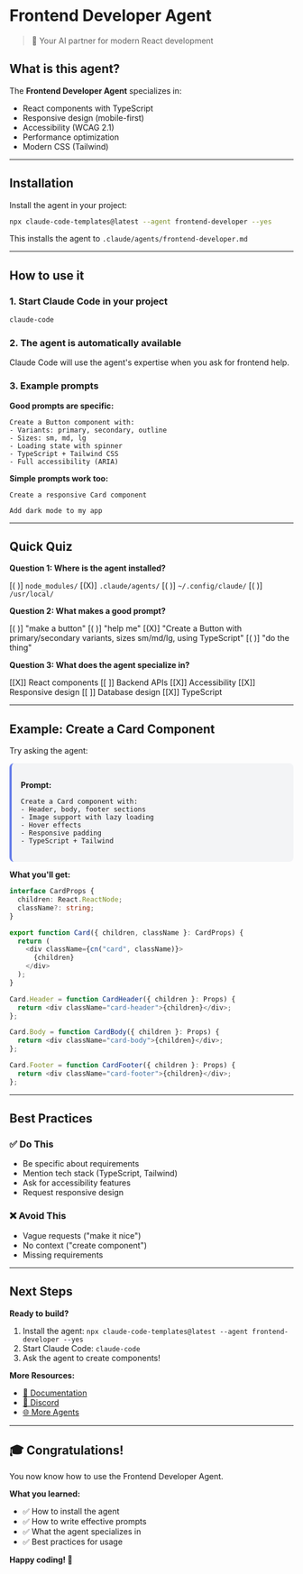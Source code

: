 <!--
author: Claude Code Templates
email: support@aitmpl.com
version: 1.0.0
language: en
narrator: US English Female
mode: Textbook
dark: true

comment: Learn how to use the Frontend Developer agent for React development

logo: https://aitmpl.com/static/favicon/android-chrome-512x512.png

@style
.lia-slide {
    padding: 2rem;
}

/* Force dark theme with coral accent */
:root {
    --color-background: #0d1117;
    --color-text: #e2e8f0;
    --color-highlight: #d57455;
}

body {
    background-color: #0d1117 !important;
}

.lia-slide,
.lia-content,
main {
    background-color: #0d1117 !important;
}

/* 1. Hide main navbar */
header.lia-toolbar,
.lia-toolbar-main,
nav.lia-toolbar,
.lia-toolbar {
    display: none !important;
}

/* 2. Customize sidebar with coral color */
aside.lia-toc,
.lia-toc,
.lia-toc-container {
    background-color: #d57455 !important;
}

/* Sidebar text colors */
.lia-toc a,
.lia-toc-container a,
.lia-toc li,
.lia-toc span {
    color: #ffffff !important;
}

.lia-toc a:hover {
    color: #0d1117 !important;
    background-color: rgba(255, 255, 255, 0.1) !important;
}

/* Style active link */
.lia-toc .lia-active {
    background-color: rgba(15, 23, 42, 0.3) !important;
    border-left: 4px solid #0d1117 !important;
}

/* 3. Hide search in sidebar */
.lia-toc .lia-input,
.lia-toc input[type="search"],
.lia-toc .lia-search,
.lia-toc-search,
.lia-toc [type="search"] {
    display: none !important;
}

/* Hide Home button */
.lia-toc .lia-btn-home,
.lia-toc a[href="#1"],
.lia-toc-home {
    display: none !important;
}
@end

-->

# Frontend Developer Agent

> 🎨 Your AI partner for modern React development

## What is this agent?

The **Frontend Developer Agent** specializes in:

* React components with TypeScript
* Responsive design (mobile-first)
* Accessibility (WCAG 2.1)
* Performance optimization
* Modern CSS (Tailwind)

---

## Installation

Install the agent in your project:

```bash
npx claude-code-templates@latest --agent frontend-developer --yes
```

This installs the agent to `.claude/agents/frontend-developer.md`

---

## How to use it

### 1. Start Claude Code in your project

```bash
claude-code
```

### 2. The agent is automatically available

Claude Code will use the agent's expertise when you ask for frontend help.

### 3. Example prompts

**Good prompts are specific:**

```
Create a Button component with:
- Variants: primary, secondary, outline
- Sizes: sm, md, lg
- Loading state with spinner
- TypeScript + Tailwind CSS
- Full accessibility (ARIA)
```

**Simple prompts work too:**

```
Create a responsive Card component
```

```
Add dark mode to my app
```

---

## Quick Quiz

**Question 1: Where is the agent installed?**

[( )] `node_modules/`
[(X)] `.claude/agents/`
[( )] `~/.config/claude/`
[( )] `/usr/local/`

**Question 2: What makes a good prompt?**

[( )] "make a button"
[( )] "help me"
[(X)] "Create a Button with primary/secondary variants, sizes sm/md/lg, using TypeScript"
[( )] "do the thing"

**Question 3: What does the agent specialize in?**

[[X]] React components
[[ ]] Backend APIs
[[X]] Accessibility
[[X]] Responsive design
[[ ]] Database design
[[X]] TypeScript

---

## Example: Create a Card Component

Try asking the agent:

<div style="background: #f3f4f6; padding: 1rem; border-radius: 8px; border-left: 4px solid #667eea;">

**Prompt:**

```
Create a Card component with:
- Header, body, footer sections
- Image support with lazy loading
- Hover effects
- Responsive padding
- TypeScript + Tailwind
```

</div>

**What you'll get:**

```typescript
interface CardProps {
  children: React.ReactNode;
  className?: string;
}

export function Card({ children, className }: CardProps) {
  return (
    <div className={cn("card", className)}>
      {children}
    </div>
  );
}

Card.Header = function CardHeader({ children }: Props) {
  return <div className="card-header">{children}</div>;
};

Card.Body = function CardBody({ children }: Props) {
  return <div className="card-body">{children}</div>;
};

Card.Footer = function CardFooter({ children }: Props) {
  return <div className="card-footer">{children}</div>;
};
```

---

## Best Practices

### ✅ Do This

* Be specific about requirements
* Mention tech stack (TypeScript, Tailwind)
* Ask for accessibility features
* Request responsive design

### ❌ Avoid This

* Vague requests ("make it nice")
* No context ("create component")
* Missing requirements

---

## Next Steps

**Ready to build?**

1. Install the agent: `npx claude-code-templates@latest --agent frontend-developer --yes`
2. Start Claude Code: `claude-code`
3. Ask the agent to create components!

**More Resources:**

* [📖 Documentation](https://docs.aitmpl.com)
* [💬 Discord](https://discord.gg/dyTTwzBhwY)
* [🌐 More Agents](https://aitmpl.com/agents)

---

## 🎓 Congratulations!

You now know how to use the Frontend Developer Agent.

**What you learned:**

* ✅ How to install the agent
* ✅ How to write effective prompts
* ✅ What the agent specializes in
* ✅ Best practices for usage

**Happy coding! 🚀**
